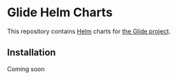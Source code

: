 # Glide Helm Charts

This repository contains [Helm](https://helm.sh/) charts for [the Glide project](https://github.com/EinStack/glide).

## Installation

Coming soon

